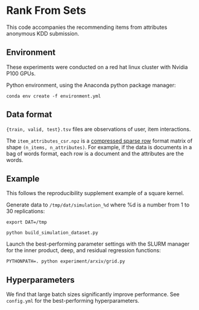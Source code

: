# Rank From Sets

This code accompanies the recommending items from attributes anonymous KDD submission.

## Environment

These experiments were conducted on a red hat linux cluster with Nvidia P100
GPUs.

Python environment, using the Anaconda python package manager:
```
conda env create -f environment.yml
```

## Data format
`{train, valid, test}.tsv` files are observations of user, item interactions.

The `item_attributes_csr.npz` is a [compressed sparse row](https://docs.scipy.org/doc/scipy/reference/generated/scipy.sparse.csr_matrix.html) format matrix of shape `(n_items, n_attributes)`. For example, if the data is documents in a bag of words format, each row is a document and the attributes are the words.

## Example

This follows the reproducibility supplement example of a square kernel.

Generate data to `/tmp/dat/simulation_%d` where %d is a number from 1 to 30 replications:

```
export DAT=/tmp
```

```
python build_simulation_dataset.py
```

Launch the best-performing parameter settings with the SLURM manager for the inner product, deep, and residual regression functions:

```
PYTHONPATH=. python experiment/arxiv/grid.py
```

## Hyperparameters

We find that large batch sizes significantly improve performance. See `config.yml` for the best-performing hyperparameters.

